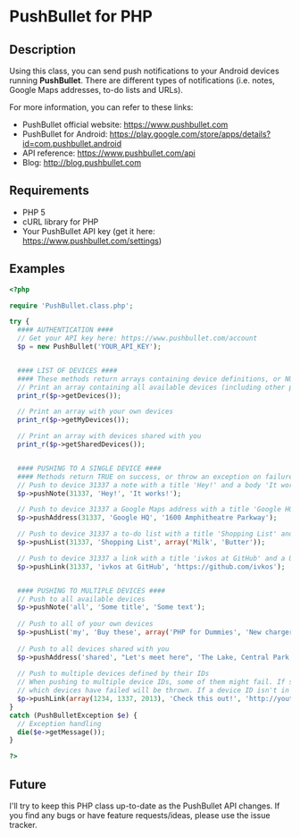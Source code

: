 PushBullet for PHP
==================

## Description
Using this class, you can send push notifications to your Android devices running **PushBullet**.
There are different types of notifications (i.e. notes, Google Maps addresses, to-do lists and URLs).

For more information, you can refer to these links:
* PushBullet official website: https://www.pushbullet.com
* PushBullet for Android: https://play.google.com/store/apps/details?id=com.pushbullet.android
* API reference: https://www.pushbullet.com/api
* Blog: http://blog.pushbullet.com

## Requirements
* PHP 5
* cURL library for PHP
* Your PushBullet API key (get it here: https://www.pushbullet.com/settings)

## Examples
```php
<?php

require 'PushBullet.class.php';

try {
  #### AUTHENTICATION ####
  // Get your API key here: https://www.pushbullet.com/account
  $p = new PushBullet('YOUR_API_KEY');


  #### LIST OF DEVICES ####
  #### These methods return arrays containing device definitions, or NULL if there are no devices
  // Print an array containing all available devices (including other people's devices shared with you)
  print_r($p->getDevices());

  // Print an array with your own devices
  print_r($p->getMyDevices());

  // Print an array with devices shared with you
  print_r($p->getSharedDevices());


  #### PUSHING TO A SINGLE DEVICE ####
  #### Methods return TRUE on success, or throw an exception on failure
  // Push to device 31337 a note with a title 'Hey!' and a body 'It works!'
  $p->pushNote(31337, 'Hey!', 'It works!');

  // Push to device 31337 a Google Maps address with a title 'Google HQ' and an address '1600 Amphitheatre Parkway'
  $p->pushAddress(31337, 'Google HQ', '1600 Amphitheatre Parkway');

  // Push to device 31337 a to-do list with a title 'Shopping List' and items 'Milk' and 'Butter'
  $p->pushList(31337, 'Shopping List', array('Milk', 'Butter'));

  // Push to device 31337 a link with a title 'ivkos at GitHub' and a URL 'https://github.com/ivkos'
  $p->pushLink(31337, 'ivkos at GitHub', 'https://github.com/ivkos');


  #### PUSHING TO MULTIPLE DEVICES ####
  // Push to all available devices
  $p->pushNote('all', 'Some title', 'Some text');
  
  // Push to all of your own devices
  $p->pushList('my', 'Buy these', array('PHP for Dummies', 'New charger'));
  
  // Push to all devices shared with you
  $p->pushAddress('shared', "Let's meet here", 'The Lake, Central Park, NY');
  
  // Push to multiple devices defined by their IDs
  // When pushing to multiple device IDs, some of them might fail. If so, an exception saying
  // which devices have failed will be thrown. If a device ID isn't in the message, it means push is successful.
  $p->pushLink(array(1234, 1337, 2013), 'Check this out!', 'http://youtu.be/dQw4w9WgXcQ');
}
catch (PushBulletException $e) {
  // Exception handling
  die($e->getMessage());
}

?>
```

## Future
I'll try to keep this PHP class up-to-date as the PushBullet API changes. If you find any bugs or have feature requests/ideas, please use the issue tracker.
